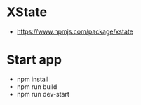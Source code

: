 # XState
- https://www.npmjs.com/package/xstate

# Start app
- npm install
- npm run build
- npm run dev-start